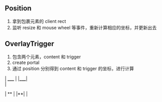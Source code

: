 ## Position

1. 拿到包裹元素的 client rect
2. 监听 resize 和 mouse wheel 等事件，重新计算相应的坐标，并更新出去

## OverlayTrigger

1. 包含两个元素，content 和 trigger
2. create portal
3. 通过 position 分别得到 content 和 trigger 的坐标，进行计算

| **\_\_\_**
| |**\_\_\_**|  
|

| **
| |**|
|
